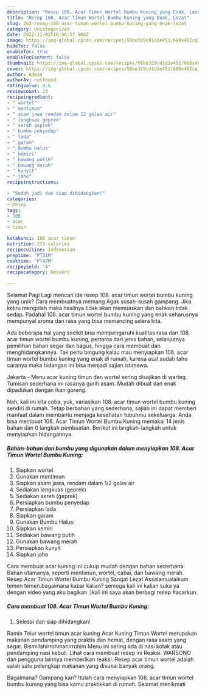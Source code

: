 ```yaml
---
description: "Resep 108. Acar Timun Wortel Bumbu Kuning yang Enak, Lezat"
title: "Resep 108. Acar Timun Wortel Bumbu Kuning yang Enak, Lezat"
slug: 263-resep-108-acar-timun-wortel-bumbu-kuning-yang-enak-lezat
category: Uncategorized
date: 2022-11-02T20:56:17.904Z
image: https://img-global.cpcdn.com/recipes/56be329cd1d1e451/680x482cq70/108-acar-timun-wortel-bumbu-kuning-foto-resep-utama.jpg
hideToc: false
enableToc: true
enableTocContent: false
thumbnail: https://img-global.cpcdn.com/recipes/56be329cd1d1e451/680x482cq70/108-acar-timun-wortel-bumbu-kuning-foto-resep-utama.jpg
cover: https://img-global.cpcdn.com/recipes/56be329cd1d1e451/680x482cq70/108-acar-timun-wortel-bumbu-kuning-foto-resep-utama.jpg
author: Admin
authorAv: notfound
ratingvalue: 4.6
reviewcount: 23
recipeingredient:
- " wortel"
- " mentimun"
- " asam jawa rendam dalam 12 gelas air"
- " lengkuas geprek"
- " sereh geprek"
- " bumbu penyedap"
- " lada"
- " garam"
- " Bumbu Halus"
- " kemiri"
- " bawang putih"
- " bawang merah"
- " kunyit"
- " jahe"
recipeinstructions:

- "Sudah jadi dan siap dihidangkan!"
categories:
- Resep
tags:
- 108
- acar
- timun

katakunci: 108 acar timun 
nutrition: 251 calories
recipecuisine: Indonesian
preptime: "PT31M"
cooktime: "PT42M"
recipeyield: "4"
recipecategory: Dessert

---
```



Selamat Pagi Lagi mencari ide resep 108. acar timun wortel bumbu kuning yang unik? Cara membuatnya memang Agak susah-susah gampang. Jika keliru mengolah maka hasilnya tidak akan memuaskan dan bahkan tidak sedap. Padahal 108. acar timun wortel bumbu kuning yang enak seharusnya mempunyai aroma dan rasa yang bisa memancing selera kita.


Ada beberapa hal yang sedikit bisa mempengaruhi kualitas rasa dari 108. acar timun wortel bumbu kuning, pertama dari jenis bahan, selanjutnya pemilihan bahan segar dan bagus, hingga cara membuat dan menghidangkannya. Tak perlu bingung kalau mau menyiapkan 108. acar timun wortel bumbu kuning yang enak di rumah, karena asal sudah tahu caranya maka hidangan ini bisa menjadi sajian istimewa.

Jakarta - Menu acar kuning timun dan wortel sering disajikan di warteg. Tumisan sederhana ini rasanya gurih asam. Mudah dibuat dan enak dipadukan dengan ikan goreng.


Nah, kali ini kita coba, yuk, variasikan 108. acar timun wortel bumbu kuning sendiri di rumah. Tetap berbahan yang sederhana, sajian ini dapat memberi manfaat dalam membantu menjaga kesehatan tubuhmu sekeluarga. Anda bisa membuat 108. Acar Timun Wortel Bumbu Kuning memakai 14 jenis bahan dan 0 langkah pembuatan. Berikut ini langkah-langkah untuk menyiapkan hidangannya.

<!--inarticleads1-->

##### Bahan-bahan dan bumbu yang digunakan dalam menyiapkan 108. Acar Timun Wortel Bumbu Kuning:

1. Siapkan  wortel
1. Gunakan  mentimun
1. Siapkan  asam jawa, rendam dalam 1/2 gelas air
1. Sediakan  lengkuas (geprek)
1. Sediakan  sereh (geprek)
1. Persiapkan  bumbu penyedap
1. Persiapkan  lada
1. Siapkan  garam
1. Gunakan  Bumbu Halus:
1. Siapkan  kemiri
1. Sediakan  bawang putih
1. Gunakan  bawang merah
1. Persiapkan  kunyit
1. Siapkan  jahe


Cara membuat acar kuning ini cukup mudah dengan bahan sederhana. Bahan utamanya, seperti mentimun, wortel, cabai, dan bawang merah. Resep Acar Timun Wortel Bumbu Kuning Sangat Lezat Assalamualaikum temen temen.bagaimana kabar kalian? semoga kali ini kalian suka ya dengan video yang aku bagikan :)kali ini saya akan berbagi resep #acarkun. 

<!--inarticleads2-->

##### Cara membuat 108. Acar Timun Wortel Bumbu Kuning:


1. Selesai dan siap dihidangkan!

Ramin Telur wortel timun acar kuning Acar Kuning Timun Wortel merupakan makanan pendamping yang praktis dan hemat, dengan rasa asam yang segar. Bismillahirrohmanirrohim Menu ini sering ada di nasi kotak atau pendamping nasi kebuli. Lihat cara membuat resep ini Reaksi. WARSONO dan pengguna lainnya memberikan reaksi. Resep acar timun wortel adalah salah satu pelengkap makanan yang disukai banyak orang. 

Bagaimana? Gampang kan? Itulah cara menyiapkan 108. acar timun wortel bumbu kuning yang bisa kamu praktikkan di rumah. Selamat menikmati

